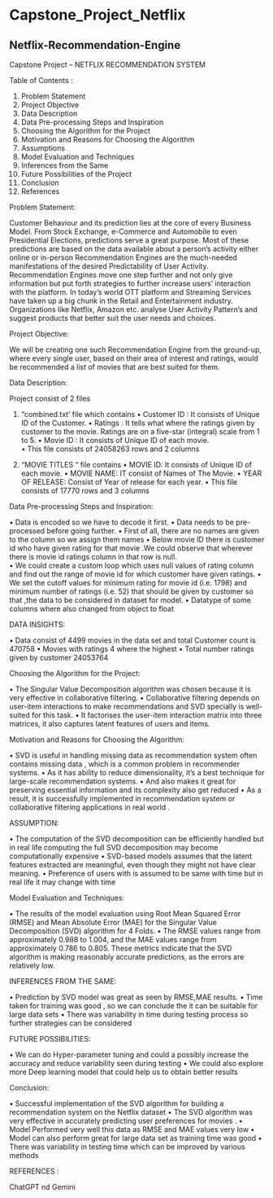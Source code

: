 # Capstone_Project_Netflix
## Netflix-Recommendation-Engine


Capstone Project – 
 NETFLIX  RECOMMENDATION SYSTEM

 Table of Contents :
1. Problem Statement 
2. Project Objective 
3. Data Description 
4. Data Pre-processing Steps and Inspiration 
5. Choosing the Algorithm for the Project 
6. Motivation and Reasons for Choosing the Algorithm 
7. Assumptions 
8. Model Evaluation and Techniques
 9. Inferences from the Same 
10. Future Possibilities of the Project
 11. Conclusion 
12. References


Problem Statement:

Customer Behaviour and its prediction lies at the core of every Business Model. From Stock Exchange, e-Commerce and Automobile to even Presidential Elections, predictions serve a great purpose. Most of these predictions are based on the data available about a person’s activity either online or in-person
Recommendation Engines are the much-needed manifestations of the desired Predictability of User Activity. Recommendation Engines move one step further and not only give information but put forth strategies to further increase users’ interaction with the platform.
In today’s world OTT platform and Streaming Services have taken up a big chunk in the Retail and Entertainment industry. Organizations like Netflix, Amazon etc. analyse User Activity Pattern’s and suggest products that better suit the user needs and choices.


Project Objective:

We will be creating one such Recommendation Engine from the ground-up, where every single user, based on their area of interest and ratings, would be recommended a list of movies that are best suited for them.


Data Description:

Project consist of 2 files 

1. “combined.txt’  file which contains
•	 Customer ID : It consists of  Unique ID of the Customer.
•	Ratings : It tells what where the ratings given by customer to the movie. Ratings are on a five-star (integral) scale from 1 to 5.
•	Movie ID : It consists of  Unique ID of each movie.   
•	This file consists of 24058263 rows and 2 columns

2. “MOVIE TITLES “ file contains
•	MOVIE ID: It consists of  Unique ID of each movie.
•	MOVIE NAME: IT consist of Names of The Movie.
•	YEAR OF RELEASE: Consist of Year of release for each year.
•	This file consists of 17770 rows and 3 columns


Data Pre-processing Steps and Inspiration:

•	Data is encoded so we have to decode it first.
•	Data needs to be pre-processed before going further.
•	First of all, there are no names are given to the column so we assign them names 
•	Below movie ID there is customer id who have given rating  for that movie .We could observe that wherever there is movie id ratings column in that row is null.  
•	We could  create a custom loop which uses null values of rating column  and find out the range of movie id  for which customer have given ratings. 
•	We set the cutoff values for minimum rating for  movie id (i.e. 1798) and minimum number of ratings (i.e. 52) that should be given by customer so that ,the data to be considered in dataset for model.
•	Datatype of some columns where also changed from object to float


DATA INSIGHTS:

•	Data consist of 4499 movies in the data set and total Customer count is 470758
•	Movies with ratings 4 where the highest
•	Total number ratings given by customer 24053764


Choosing the Algorithm for the Project:

•	The Singular Value Decomposition  algorithm was chosen because it is very effective  in collaborative filtering. 
•	Collaborative filtering depends on user-item interactions to make recommendations and SVD specially is well-suited for this task.
•	 It factorises  the user-item interaction matrix into three matrices, it also  captures latent features of users and items.


Motivation and Reasons for Choosing the Algorithm:

•	SVD is  useful in handling missing data as recommendation system often contains missing data , which is a common problem in recommender systems.
•	As it has  ability to reduce dimensionality, it’s a best  technique for large-scale recommendation systems. 
•	And also makes it great for preserving essential information and its complexity also get reduced 
•	As a result, it is successfully implemented in recommendation system or collaborative filtering applications in real world .



ASSUMPTION:

•	The computation of the SVD decomposition can be efficiently handled but in real life computing the full SVD decomposition may become computationally expensive
•	SVD-based models assumes that the latent features extracted are meaningful, even though they might not have clear meaning.
•	Preference of users with  is assumed to be same with time but in real life it may change with time 



Model Evaluation and Techniques:

•	The results of the model evaluation using Root Mean Squared Error (RMSE) and Mean Absolute Error (MAE) for the Singular Value Decomposition (SVD) algorithm for 4 Folds.
•	The RMSE values range from approximately 0.988 to 1.004, and the MAE values range from approximately 0.786 to 0.805. These metrics indicate that the SVD algorithm is making reasonably accurate predictions, as the errors are relatively low.


INFERENCES FROM THE SAME:

•	Prediction by SVD model was great as seen by RMSE,MAE results.
•	Time taken for training was good , so we can conclude the it can be suitable for large data sets
•	There was variability in time during testing process so further strategies can be considered


FUTURE POSSIBILITIES:

•	We can do Hyper-parameter tuning and could  a possibly increase the accuracy and reduce variability seen during testing 
•	We could also explore more Deep learning model that could help us to obtain better results


Conclusion:

•	Successful implementation of the SVD algorithm for building a recommendation system on the Netflix dataset
•	The SVD algorithm was very effective in accurately predicting user preferences for movies .
•	Model Performed very well this data as RMSE and MAE values very low
•	Model can also perform great for large data set as training time was good 
•	There was variability in testing time which can be improved by various methods 


REFERENCES :

ChatGPT nd Gemini

